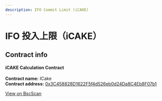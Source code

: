 ```yaml
---
description: IFO Commit Limit (iCAKE)
---
```


# IFO 投入上限（iCAKE）

## Contract info

#### **iCAKE Calculation Contract**

**Contract name:** ICake\
**Contract address:** [0x3C458828D1622F5f4d526eb0d24Da8C4Eb8F07b1](https://bscscan.com/address/0x3c458828d1622f5f4d526eb0d24da8c4eb8f07b1#code)

[View on BscScan](https://bscscan.com/address/0x3c458828d1622f5f4d526eb0d24da8c4eb8f07b1#code)
